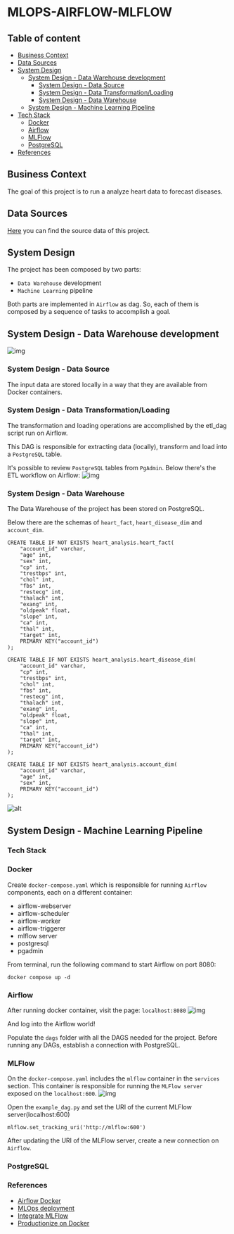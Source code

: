 # MLOPS-AIRFLOW-MLFLOW


## Table of content
- [Business Context](#business_context)
- [Data Sources](#data_sources)
- [System Design](#system_design)
    * [System Design - Data Warehouse development](#system_design_dwh)
        - [System Design - Data Source](#system_design_data_source)
        - [System Design - Data Transformation/Loading](#system_design_data_transformation)
        - [System Design - Data Warehouse](#system_design_data_warehouse)
    * [System Design - Machine Learning Pipeline](#ml_pipeline)
- [Tech Stack](#tech_stack)
    * [Docker](#docker)
    * [Airflow](#airflow)
    * [MLFlow](#mlflow)
    * [PostgreSQL](#postgresql)
- [References](#references)


<a name="business_context"/>

## Business Context
The goal of this project is to run a analyze heart data to forecast diseases.

<a name="data_sources"/>

## Data Sources
[Here](https://www.kaggle.com/code/nairkarthik16/eda-and-prediction/data) you can find the source data of this project.

<a name="system_design"/>

## System Design
The project has been composed by two parts:
* `Data Warehouse` development
* `Machine Learning` pipeline

Both parts are implemented in `Airflow` as dag. So, each of them is composed by a sequence of tasks to accomplish a goal.

<a name="system_design_dwh"/>

## System Design - Data Warehouse development
![img](docs/imgs/etl_workflow.drawio.png)

<a name="system_design_data_source"/>

### System Design - Data Source
The input data are stored locally in a way that they are available from Docker containers.

<a name="system_design_data_transformation"/>

### System Design - Data Transformation/Loading
The transformation and loading operations are accomplished by the etl_dag script run on Airflow.

This DAG is responsible for extracting data (locally), transform and load into a `PostgreSQL` table.

It's possible to review `PostgreSQL` tables from `PgAdmin`.
Below there's the ETL workflow on Airflow:
![img](docs/imgs/etl_dag.png)


<a name="system_design_data_warehouse"/>

### System Design - Data Warehouse
The Data Warehouse of the project has been stored on PostgreSQL.

Below there are the schemas of `heart_fact`, `heart_disease_dim` and `account_dim`.
```
CREATE TABLE IF NOT EXISTS heart_analysis.heart_fact(
	"account_id" varchar,
    "age" int,
    "sex" int,
    "cp" int,
    "trestbps" int,
    "chol" int,
    "fbs" int,
    "restecg" int,
    "thalach" int,
    "exang" int,
    "oldpeak" float,
    "slope" int,
    "ca" int,
    "thal" int,
    "target" int,
    PRIMARY KEY("account_id")
);

CREATE TABLE IF NOT EXISTS heart_analysis.heart_disease_dim(
	"account_id" varchar,
    "cp" int,
    "trestbps" int,
    "chol" int,
    "fbs" int,
    "restecg" int,
    "thalach" int,
    "exang" int,
    "oldpeak" float,
    "slope" int,
    "ca" int,
    "thal" int,
    "target" int,
    PRIMARY KEY("account_id")
);

CREATE TABLE IF NOT EXISTS heart_analysis.account_dim(
	"account_id" varchar,
    "age" int,
    "sex" int,
    PRIMARY KEY("account_id")
);
```
![alt](docs/imgs/er.drawio.png)


<a name="ml_pipeline"/>

## System Design - Machine Learning Pipeline


<a name="tech_stack"/>

### Tech Stack

<a name="docker"/>

### Docker
Create `docker-compose.yaml` which is responsible for running `Airflow` components, each on a different container:
* airflow-webserver
* airflow-scheduler
* airflow-worker
* airflow-triggerer
* mlflow server
* postgresql
* pgadmin

From terminal, run the following command to start Airflow on port 8080:
```
docker compose up -d
```

<a name="airflow"/>

### Airflow
After running docker container, visit the page: `localhost:8080`
![img](docs/imgs/airflow_home.png)

And log into the Airflow world!

Populate the `dags` folder with all the DAGS needed for the project.
Before running any DAGs, establish a connection with PostgreSQL.

<a name="mlflow"/>

### MLFlow
On the `docker-compose.yaml` includes the `mlflow` container in the `services` section.
This container is responsible for running the `MLFlow server` exposed on the `localhost:600`.
![img](docs/imgs/mlflow_home.png)

Open the `example_dag.py` and set the URI of the current MLFlow server(localhost:600)
```
mlflow.set_tracking_uri('http://mlflow:600')
```

After updating the URI of the MLFlow server, create a new connection on `Airflow`.

<a name="postgresql"/>

### PostgreSQL



<a name="references"/>

### References
* [Airflow Docker](https://airflow.apache.org/docs/apache-airflow/stable/howto/docker-compose/index.html)
* [MLOps deployment](https://towardsdatascience.com/ml-model-deployment-strategies-72044b3c1410)
* [Integrate MLFlow](https://medium.com/@kaanboke/step-by-step-mlflow-implementations-a9872dd32d9b)
* [Productionize on Docker](https://medium.com/cometheartbeat/create-an-mlops-pipeline-with-github-and-docker-hub-in-minutes-4a1515b6a551)
